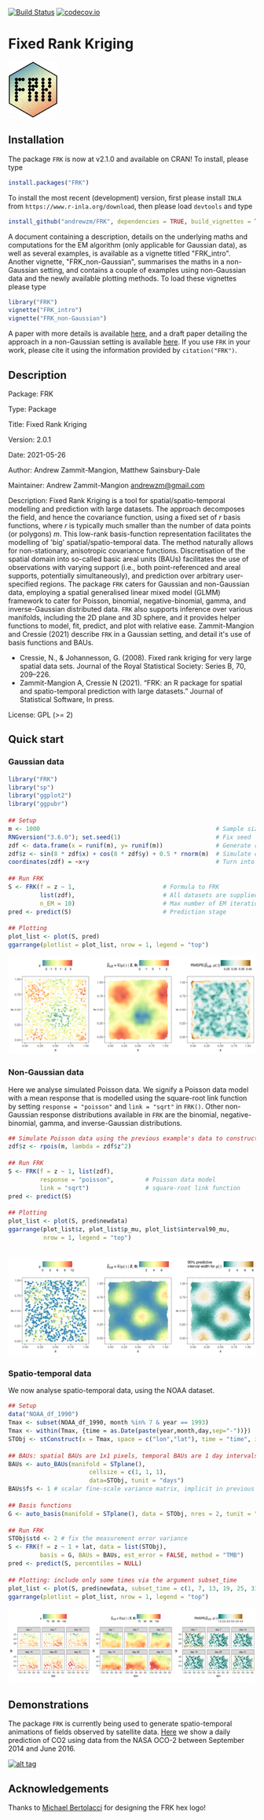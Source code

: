 [![Build Status](https://travis-ci.org/andrewzm/FRK.svg)](https://travis-ci.org/andrewzm/FRK)
[![codecov.io](https://codecov.io/github/andrewzm/FRK/coverage.svg?branch=master)](https://codecov.io/github/andrewzm/FRK?branch=master)

# Fixed Rank Kriging 

![](man/figures/FRK_logo2.png?raw=true)


Installation 
------------

The package `FRK` is now at v2.1.0 and available on CRAN! To install, please type

```r
install.packages("FRK")
```

To install the most recent (development) version, first please install `INLA` from `https://www.r-inla.org/download`, then please load `devtools` and type

```r
install_github("andrewzm/FRK", dependencies = TRUE, build_vignettes = TRUE)
```

A document containing a description, details on the underlying maths and computations for the EM algorithm (only applicable for Gaussian data), as well as several examples, is available as a vignette titled "FRK_intro". Another vignette, "FRK_non-Gaussian", summarises the maths in a non-Gaussian setting, and contains a couple of examples using non-Gaussian data and the newly available plotting methods. To load these vignettes please type

```r
library("FRK")
vignette("FRK_intro")
vignette("FRK_non-Gaussian")
```

A paper with more details is available [here](https://www.jstatsoft.org/article/view/v098i04), and a draft paper detailing the approach in a non-Gaussian setting is available [here](https://arxiv.org/abs/2110.02507). If you use `FRK` in your work, please cite it using the information provided by `citation("FRK")`. 


Description
------------

Package: FRK

Type: Package

Title: Fixed Rank Kriging

Version: 2.0.1

Date: 2021-05-26

Author: Andrew Zammit-Mangion, Matthew Sainsbury-Dale

Maintainer: Andrew Zammit-Mangion <andrewzm@gmail.com>

Description: Fixed Rank Kriging is a tool for spatial/spatio-temporal modelling and prediction with large datasets. The approach decomposes the field, and hence the covariance function, using a fixed set of *r* basis functions, where *r* is typically much smaller than the number of data points (or polygons) *m*. This low-rank basis-function representation facilitates the modelling of 'big' spatial/spatio-temporal data. The method naturally allows for non-stationary, anisotropic covariance functions. Discretisation of the spatial domain into so-called basic areal units (BAUs) facilitates the use of observations with varying support (i.e., both point-referenced and areal supports, potentially simultaneously), and prediction over arbitrary user-specified regions. The package `FRK` caters for Gaussian and non-Gaussian data, employing a spatial generalised linear mixed model (GLMM) framework  to cater for Poisson, binomial, negative-binomial, gamma, and inverse-Gaussian distributed data. `FRK` also supports inference over various manifolds, including the 2D plane and 3D sphere, and it provides helper functions to model, fit, predict, and plot with relative ease. Zammit-Mangion and Cressie (2021) describe `FRK` in a Gaussian setting, 
and detail it's use of basis functions and BAUs. 

* Cressie, N., & Johannesson, G. (2008). Fixed rank kriging for very large spatial data sets. Journal of the Royal Statistical Society: Series B, 70, 209–226.
* Zammit-Mangion A, Cressie N (2021). “FRK: an R package for spatial and spatio-temporal prediction with large datasets.” Journal of Statistical Software, In press.


License: GPL (>= 2)


Quick start
------------

### Gaussian data


```r
library("FRK")
library("sp")
library("ggplot2")
library("ggpubr")

## Setup
m <- 1000                                                  # Sample size
RNGversion("3.6.0"); set.seed(1)                           # Fix seed
zdf <- data.frame(x = runif(m), y= runif(m))               # Generate random locs
zdf$z <- sin(8 * zdf$x) + cos(8 * zdf$y) + 0.5 * rnorm(m)  # Simulate data
coordinates(zdf) = ~x+y                                    # Turn into sp object

## Run FRK
S <- FRK(f = z ~ 1,                         # Formula to FRK
         list(zdf),                         # All datasets are supplied in list
         n_EM = 10)                         # Max number of EM iterations
pred <- predict(S)                          # Prediction stage

## Plotting
plot_list <- plot(S, pred)
ggarrange(plotlist = plot_list, nrow = 1, legend = "top")

```

<!---
ggsave( 
  filename = "Gaussian_data_tmp.png", device = "png", 
  width = 10, height = 4,
  path = "~/Dropbox/FRK/man/figures/"
)
--->

![(Left) Gaussian data. (Centre) Predictions. (Right) Standard errors.](/man/figures/Gaussian_data.png?raw=true)

### Non-Gaussian data

Here we analyse simulated Poisson data. We signify a Poisson data model with a mean response that is modelled using the square-root link function by setting `response = "poisson"` and `link = "sqrt"` in `FRK()`. Other non-Gaussian response distributions available in `FRK` are the binomial, negative-binomial, gamma, and inverse-Gaussian distributions. 

```r
## Simulate Poisson data using the previous example's data to construct a mean 
zdf$z <- rpois(m, lambda = zdf$z^2)

## Run FRK
S <- FRK(f = z ~ 1, list(zdf),                          
         response = "poisson",         # Poisson data model
         link = "sqrt")                # square-root link function
pred <- predict(S)                            

## Plotting
plot_list <- plot(S, pred$newdata)
ggarrange(plot_list$z, plot_list$p_mu, plot_list$interval90_mu, 
          nrow = 1, legend = "top")
             
```    
<!---
ggsave( 
  filename = "Poisson_data.png", device = "png", 
  width = 10, height = 4,
  path = "~/Dropbox/FRK/man/figures/"
)
--->

![(Left) Poisson data. (Centre) Prediction of the mean response. (Right) Prediction interval width of the mean response.](/man/figures/Poisson_data.png?raw=true)


### Spatio-temporal data

We now analyse spatio-temporal data, using the NOAA dataset.

```r
## Setup
data("NOAA_df_1990")
Tmax <- subset(NOAA_df_1990, month %in% 7 & year == 1993)
Tmax <- within(Tmax, {time = as.Date(paste(year,month,day,sep="-"))})
STObj <- stConstruct(x = Tmax, space = c("lon","lat"), time = "time", interval = TRUE)

## BAUs: spatial BAUs are 1x1 pixels, temporal BAUs are 1 day intervals
BAUs <- auto_BAUs(manifold = STplane(), 
                       cellsize = c(1, 1, 1),    
                       data=STObj, tunit = "days")
BAUs$fs <- 1 # scalar fine-scale variance matrix, implicit in previous examples

## Basis functions
G <- auto_basis(manifold = STplane(), data = STObj, nres = 2, tunit = "days")

## Run FRK
STObj$std <- 2 # fix the measurement error variance
S <- FRK(f = z ~ 1 + lat, data = list(STObj), 
         basis = G, BAUs = BAUs, est_error = FALSE, method = "TMB")
pred <- predict(S, percentiles = NULL)

## Plotting: include only some times via the argument subset_time
plot_list <- plot(S, pred$newdata, subset_time = c(1, 7, 13, 19, 25, 31)) 
ggarrange(plotlist = plot_list, nrow = 1, legend = "top") 
```

<!---
## Apply a labeller so the facet shows day x rather than just x
facet_names <- paste0("day ", unique(pred$newdata$t))
names(facet_names) <- unique(pred$newdata$t)
plot_list <- lapply(
  plot_list, 
  function(gg) gg + facet_wrap(~t, labeller = as_labeller(facet_names)))
  
ggsave( 
  filename = "ST_data.png", device = "png", 
  width = 12.5, height = 3.8,
  path = "~/Dropbox/FRK/man/figures/"
)
--->

![(Left) Prediction of spatio-temporal process. (Right) Prediction interval width.](/man/figures/ST_data.png?raw=true)


[//]: # (Currently `FRK` is not installing on OSX with `build_vignettes=TRUE` as it fails to find `texi2dvi`. Set `build_vignettes=FALSE` to ensure installation. Then download the `.Rnw` file in the `vignettes` folder and compile the pdf file separately in `RStudio` with `knitr`. )


Demonstrations
--------------

The package `FRK` is currently being used to generate spatio-temporal animations of fields observed by satellite data. [Here](https://www.youtube.com/watch?v=_kPa8VoeSdM) we show a daily prediction of CO2 using data from the NASA OCO-2 between September 2014 and June 2016.

[![alt tag](https://img.youtube.com/vi/ENx4CIZdoQk/0.jpg)](https://www.youtube.com/watch?v=ENx4CIZdoQk)

Acknowledgements
--------------

Thanks to [Michael Bertolacci](https://mbertolacci.github.io/) for designing the FRK hex logo!
